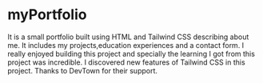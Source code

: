 # myPortfolio
It is a small portfolio built using HTML and Tailwind CSS describing about me. It includes my projects,education experiences and a contact form. I really enjoyed building this project and specially the learning I got from this project was incredible. I discovered new features of Tailwind CSS in this project. Thanks to DevTown for their support.
